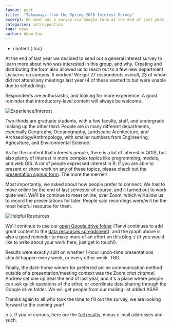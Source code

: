 ```yaml
---
layout: post
title:  "Takeaways from the Spring 2020 Interest Survey"
excerpt: We sent out a survey via Google form at the end of last year, and here are the results.
categories: introspection
tags: news
author: Adam Cox
---
```


* content
{:toc}

At the end of last year we decided to send out a general interest survey to learn
more about who was interested in this group, and why. Creating and distributing
the form also allowed us to reach out to a few new department
Listservs on campus. It worked! We got 27 respondents overall, 23 of whom did
not attend any meetings last year (4 of these wanted to but were unable due to
scheduling).

Respondents are enthusiastic, and looking for more experience. A good reminder
that introductory-level content will always be welcome.

![Experience/Interest]({{site.url}}/img/survey-images/geoforall-survey1.png)

Two-thirds are graduate students, with a few faculty, staff, and undergrads
making up the other third. People are in many different departments, especially
Geography, Oceanography, Landscape Architecture, and Archaeology/Anthropology,
with smaller numbers from Engineering, Agriculture, and Environmental Science.

As for the content that interests people, there is a lot of interest in QGIS,
but also plenty of interest in more complex topics like programming, models, and
web GIS. A *lot* of people expressed interest in R. If you are able to present
or show work on any of these topics, please check out the [presentation signup
form](https://forms.gle/dKjcLWRzbwkfYVFz9). The more the merrier!

Most importantly, we asked about how people prefer to connect.
We had to move online by the end of last semester of course, and it turned out
to work quite well. We'll be continue to meet online, over Zoom,
which will allow us to record the presentations for later.
People said recordings were/will be the most helpful resource for them.

![Helpful Resources]({{site.url}}/img/survey-images/geoforall-survey2.png)

We'll continue to use our [open Google drive folder](https://drive.google.com/drive/folders/1CWzZwsenPHsm83-SXWgHwWZ5rU_rATsl?usp=sharing) (Tanvi continues to add great content to the
[data resources spreadsheet](https://docs.google.com/spreadsheets/d/1X1nLwK_xJV1rkle_HWWx3TJfL6-AQLCA9uWq40u6vgE/edit?usp=sharing)),
and the graph above is also a good reminder to make more of an effort on this blog :/
(if you would like to write about your work here, just get in touch!).

Results were exactly split on whether 1-hour lunch-time presentations should
happen every week, or every other week. TBD.

Finally, the dark-horse winner for preferred online communication method outside
of a presentation/meeting context was the Zoom *chat channel*. Andrew set one up
near the end of last year, and it's a place where people can ask quick questions
of the ether, or coordinate data sharing through the Google drive folder. We
will get people from our mailing list added ASAP.

Thanks again to all who took the time to fill out the survey, we are looking
forward to the coming year!

p.s. If you're curious, here are the [full results](https://docs.google.com/spreadsheets/d/1_0sPVj8RcG3_C4mmZuQbUqk4OPdgOJQm6T8fx0ke1-o/edit?usp=sharing), minus e-mail addresses and such.
